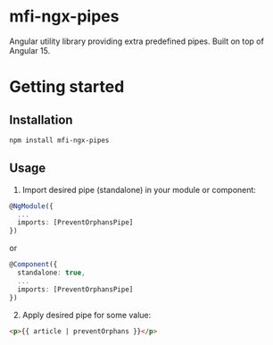 # mfi-ngx-pipes

Angular utility library providing extra predefined pipes. Built on top of Angular 15.

# Getting started

## Installation
```bash
npm install mfi-ngx-pipes
```

## Usage
1. Import desired pipe (standalone) in your module or component:
```ts
@NgModule({
  ...
  imports: [PreventOrphansPipe]
})
```
or
```ts
@Component({
  standalone: true,
  ...
  imports: [PreventOrphansPipe]
})
```

2. Apply desired pipe for some value:
```html
<p>{{ article | preventOrphans }}</p>
```
